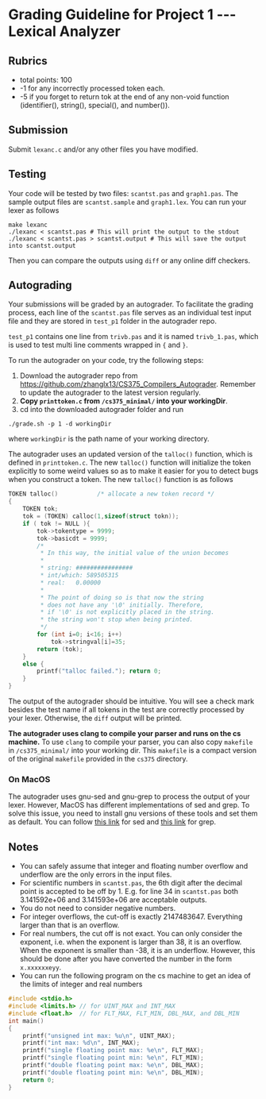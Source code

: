 # Grading Guideline for Project 1 --- Lexical Analyzer

## Rubrics

- total points: 100
- -1 for any incorrectly processed token each.
- -5 if you forget to return tok at the end of any non-void function (identifier(), 
string(), special(), and number()).

## Submission

Submit `lexanc.c` and/or any other files you have modified.

## Testing

Your code will be tested by two files: `scantst.pas` and `graph1.pas`.
The sample output files are `scantst.sample` and `graph1.lex`.
You can run your lexer as follows
```
make lexanc
./lexanc < scantst.pas # This will print the output to the stdout
./lexanc < scantst.pas > scantst.output # This will save the output into scantst.output
```
Then you can compare the outputs using `diff` or any online diff checkers.


## Autograding

Your submissions will be graded by an autograder.
To facilitate the grading process, each line of the `scantst.pas` file serves as
an individual test input file and they are stored in `test_p1` folder in the 
autograder repo.

`test_p1` contains one line from `trivb.pas` and it is named `trivb_1.pas`, 
which is used to test multi line comments wrapped in `{` and `}`.

To run the autograder on your code, try the following steps:

1. Download the autograder repo from https://github.com/zhanglx13/CS375_Compilers_Autograder.
   Remember to update the autograder to the latest version regularly. 
2. **Copy `printtoken.c` from `/cs375_minimal/` into your workingDir**.
3. cd into the downloaded autograder folder and run
```
./grade.sh -p 1 -d workingDir
```
where `workingDir` is the path name of your working directory.

The autograder uses an updated version of the `talloc()` function, which is defined
in `printtoken.c`.
The new `talloc()` function will initialize the token explicitly to some weird 
values so as to make it easier for you to detect bugs when you construct a token.
The new `talloc()` function is as follows
```c
TOKEN talloc()           /* allocate a new token record */
{ 
    TOKEN tok;
    tok = (TOKEN) calloc(1,sizeof(struct tokn));
    if ( tok != NULL ){
        tok->tokentype = 9999;
        tok->basicdt = 9999;
        /*
         * In this way, the initial value of the union becomes
         *
         * string: ################
         * int/which: 589505315
         * real:   0.00000
         *
         * The point of doing so is that now the string
         * does not have any '\0' initially. Therefore,
         * if '\0' is not explicitly placed in the string.
         * the string won't stop when being printed.
         */
        for (int i=0; i<16; i++)
            tok->stringval[i]=35;
        return (tok);
    }
    else {
        printf("talloc failed."); return 0;
    }
}
```

The output of the autograder should be intuitive.
You will see a check mark besides the test name if all tokens in the test are 
correctly processed by your lexer. 
Otherwise, the `diff` output will be printed.

**The autograder uses clang to compile your parser and runs on the cs machine.**
To use `clang` to compile your parser, you can also copy `makefile` in `/cs375_minimal/`
into your working dir. 
This `makefile` is a compact version of the original `makefile` provided in the `cs375`
directory.

### On MacOS

The autograder uses gnu-sed and gnu-grep to process the output of your lexer.
However, MacOS has different implementations of sed and grep.
To solve this issue, you need to install gnu versions of these tools and set them as default.
You can follow [this link](https://gist.github.com/andre3k1/e3a1a7133fded5de5a9ee99c87c6fa0d) for sed 
and [this link](https://apple.stackexchange.com/a/193300) for grep.

## Notes

- You can safely assume that integer and floating number overflow and underflow
are the only errors in the input files.
- For scientific numbers in `scantst.pas`, the 6th digit after the decimal point
is accepted to be off by 1. 
E.g. for line 34 in `scantst.pas` both 3.141592e+06 and 3.141593e+06 are acceptable
outputs.
- You do not need to consider negative numbers.
- For integer overflows, the cut-off is exactly 2147483647. 
Everything larger than that is an overflow.
- For real numbers, the cut off is not exact. 
You can only consider the exponent, i.e. when the exponent is larger than 38, 
it is an overflow. 
When the exponent is smaller than -38, it is an underflow. 
However, this should be done after you have converted the number in the form `x.xxxxxxeyy`.
- You can run the following program on the cs machine to get an idea of the limits 
of integer and real numbers
```c
#include <stdio.h>
#include <limits.h> // for UINT_MAX and INT_MAX
#include <float.h>  // for FLT_MAX, FLT_MIN, DBL_MAX, and DBL_MIN
int main()
{
    printf("unsigned int max: %u\n", UINT_MAX);
    printf("int max: %d\n", INT_MAX);
    printf("single floating point max: %e\n", FLT_MAX);
    printf("single floating point min: %e\n", FLT_MIN);
    printf("double floating point max: %e\n", DBL_MAX);
    printf("double floating point min: %e\n", DBL_MIN);
    return 0;
}
```
